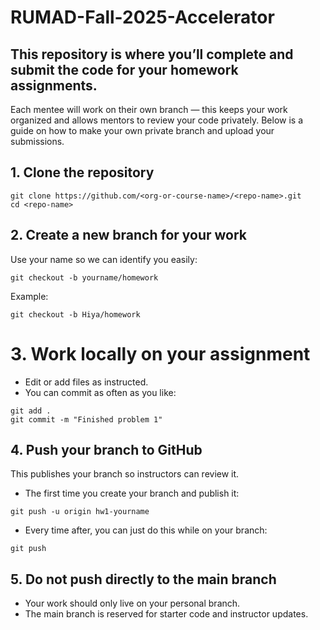 # RUMAD-Fall-2025-Accelerator

## This repository is where you’ll complete and submit the code for your homework assignments.
Each mentee will work on their own branch — this keeps your work organized and allows mentors to review your code privately.
Below is a guide on how to make your own private branch and upload your submissions.

## 1. Clone the repository

```
git clone https://github.com/<org-or-course-name>/<repo-name>.git
cd <repo-name>
```
## 2. Create a new branch for your work
Use your name so we can identify you easily:
```
git checkout -b yourname/homework
```
Example:
```
git checkout -b Hiya/homework
```

# 3. Work locally on your assignment
* Edit or add files as instructed.
* You can commit as often as you like:
```
git add .
git commit -m "Finished problem 1"
```
## 4. Push your branch to GitHub
This publishes your branch so instructors can review it.

* The first time you create your branch and publish it:
```
git push -u origin hw1-yourname
```
* Every time after, you can just do this while on your branch:
```
git push
```

## 5. Do not push directly to the main branch
* Your work should only live on your personal branch.
* The main branch is reserved for starter code and instructor updates.
